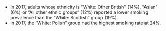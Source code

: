 * In 2017, adults whose ethnicity is “White: Other British” (14%), “Asian” (6%) or “All other ethnic groups” (12%) reported a lower smoking prevalence than the “White: Scottish” group (19%).
* In 2017, the “White: Polish” group had the highest smoking rate at 24%. 
